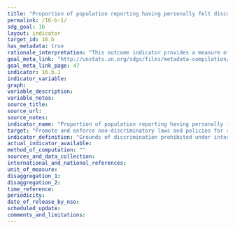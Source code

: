```yaml
---
title: "Proportion of population reporting having personally felt discriminated against or harassed in the previous 12 months on the basis of a ground of discrimination prohibited under international human rights law"
permalink: /16-b-1/
sdg_goal: 16
layout: indicator
target_id: 16.b
has_metadata: true
rationale_interpretation: "This outcome indicator provides a measure of how well non-discriminatory laws and policies are applied in practice, from the perspective of the population. It is based on personal experience rather than perception to ensure greater validity of data, as perceptions of the experience of others may themselves be affected by stereotyping."
goal_meta_link: "http://unstats.un.org/sdgs/files/metadata-compilation/Metadata-Goal-16.pdf"
goal_meta_link_page: 47
indicator: 16.b.1
indicator_variable: 
graph: 
variable_description: 
variable_notes: 
source_title: 
source_url: 
source_notes: 
indicator_name: "Proportion of population reporting having personally felt discriminated against or harassed in the previous 12 months on the basis of a ground of discrimination prohibited under international human rights law"
target: "Promote and enforce non-discriminatory laws and policies for sustainable development."
indicator_definition: "Grounds of discrimination prohibited under international human rights law, as enshrined in the 1948 Universal Declaration of Human Rights and subsequently elaborated upon by international human rights mechanisms, include ethnicity, sex, age, income, geographic location, disability, religion, migratory or displacement status, civil status, sexual orientation and gender identity. While some grounds are common to all countries and follow standard definitions, such as sex, age or disability, the precise categories to be included under grounds such as ethnicity, geographic location and religion will vary according to national circumstances and should be determined in a participatory process at national level. \nThe indicator is calculated as the percentage of persons reporting having personally felt discriminated against or harassed within the last 12 months on the basis of a ground of discrimination prohibited under international human rights law. This will be calculated using the full survey results, with techniques of imputation, estimation and data weighting to ensure a representative sample and data reliability."
actual_indicator_available: 
method_of_computation: ""
sources_and_data_collection: 
international_and_national_references: 
unit_of_measure: 
disaggregation_1: 
disaggregation_2: 
time_reference: 
periodicity: 
date_of_release_by_nso: 
scheduled_update: 
comments_and_limitations: 
---
```


